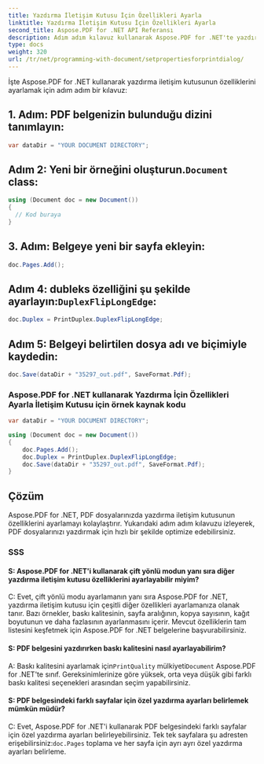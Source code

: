 ```yaml
---
title: Yazdırma İletişim Kutusu İçin Özellikleri Ayarla
linktitle: Yazdırma İletişim Kutusu İçin Özellikleri Ayarla
second_title: Aspose.PDF for .NET API Referansı
description: Adım adım kılavuz kullanarak Aspose.PDF for .NET'te yazdırma iletişim kutusunun özelliklerini nasıl ayarlayacağınızı öğrenin.
type: docs
weight: 320
url: /tr/net/programming-with-document/setpropertiesforprintdialog/
---
```

İşte Aspose.PDF for .NET kullanarak yazdırma iletişim kutusunun özelliklerini ayarlamak için adım adım bir kılavuz:


## 1. Adım: PDF belgenizin bulunduğu dizini tanımlayın:

```csharp
var dataDir = "YOUR DOCUMENT DIRECTORY";
```
   
##  Adım 2: Yeni bir örneğini oluşturun.`Document` class:

```csharp
using (Document doc = new Document())
{
  // Kod buraya
}
```
   
## 3. Adım: Belgeye yeni bir sayfa ekleyin:

```csharp
doc.Pages.Add();
```
   
##  Adım 4: dubleks özelliğini şu şekilde ayarlayın:`DuplexFlipLongEdge`:

```csharp
doc.Duplex = PrintDuplex.DuplexFlipLongEdge;
```
   
## Adım 5: Belgeyi belirtilen dosya adı ve biçimiyle kaydedin:

```csharp
doc.Save(dataDir + "35297_out.pdf", SaveFormat.Pdf);
```

### Aspose.PDF for .NET kullanarak Yazdırma İçin Özellikleri Ayarla İletişim Kutusu için örnek kaynak kodu

```csharp
var dataDir = "YOUR DOCUMENT DIRECTORY";

using (Document doc = new Document())
{
	doc.Pages.Add();
	doc.Duplex = PrintDuplex.DuplexFlipLongEdge;
	doc.Save(dataDir + "35297_out.pdf", SaveFormat.Pdf);
}
```

## Çözüm

Aspose.PDF for .NET, PDF dosyalarınızda yazdırma iletişim kutusunun özelliklerini ayarlamayı kolaylaştırır. Yukarıdaki adım adım kılavuzu izleyerek, PDF dosyalarınızı yazdırmak için hızlı bir şekilde optimize edebilirsiniz.

### SSS

#### S: Aspose.PDF for .NET'i kullanarak çift yönlü modun yanı sıra diğer yazdırma iletişim kutusu özelliklerini ayarlayabilir miyim?

C: Evet, çift yönlü modu ayarlamanın yanı sıra Aspose.PDF for .NET, yazdırma iletişim kutusu için çeşitli diğer özellikleri ayarlamanıza olanak tanır. Bazı örnekler, baskı kalitesinin, sayfa aralığının, kopya sayısının, kağıt boyutunun ve daha fazlasının ayarlanmasını içerir. Mevcut özelliklerin tam listesini keşfetmek için Aspose.PDF for .NET belgelerine başvurabilirsiniz.

#### S: PDF belgesini yazdırırken baskı kalitesini nasıl ayarlayabilirim?

 A: Baskı kalitesini ayarlamak için`PrintQuality` mülkiyeti`Document` Aspose.PDF for .NET'te sınıf. Gereksinimlerinize göre yüksek, orta veya düşük gibi farklı baskı kalitesi seçenekleri arasından seçim yapabilirsiniz.

#### S: PDF belgesindeki farklı sayfalar için özel yazdırma ayarları belirlemek mümkün müdür?

 C: Evet, Aspose.PDF for .NET'i kullanarak PDF belgesindeki farklı sayfalar için özel yazdırma ayarları belirleyebilirsiniz. Tek tek sayfalara şu adresten erişebilirsiniz:`doc.Pages` toplama ve her sayfa için ayrı ayrı özel yazdırma ayarları belirleme.